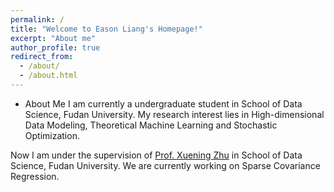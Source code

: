 ```yaml
---
permalink: /
title: "Welcome to Eason Liang's Homepage!"
excerpt: "About me"
author_profile: true
redirect_from: 
  - /about/
  - /about.html
---
```

- About Me
I am currently a undergraduate student in School of Data Science, Fudan University. My research interest lies in High-dimensional Data Modeling, Theoretical Machine Learning and Stochastic Optimization.

Now I am under the supervision of [Prof. Xuening Zhu](https://xueningzhu.github.io) in School of Data Science, Fudan University. We are currently working on Sparse Covariance Regression.
